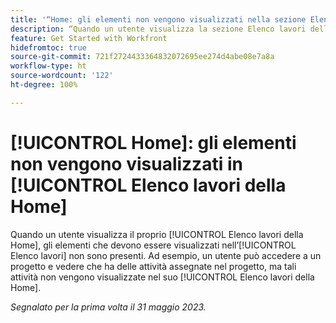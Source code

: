 ```yaml
---
title: '“Home: gli elementi non vengono visualizzati nella sezione Elenco lavori della Home”'
description: “Quando un utente visualizza la sezione Elenco lavori della Home, gli elementi che dovrebbero apparire in tale Elenco lavori non sono presenti. Ad esempio, un utente può accedere a un progetto e vedere che ha delle attività assegnate nel progetto, ma tali attività non vengono visualizzate nell’Elenco lavori della Home dell’utente”.
feature: Get Started with Workfront
hidefromtoc: true
source-git-commit: 721f2724433364832072695ee274d4abe08e7a8a
workflow-type: ht
source-wordcount: '122'
ht-degree: 100%

---
```



# [!UICONTROL Home]: gli elementi non vengono visualizzati in [!UICONTROL Elenco lavori della Home]

Quando un utente visualizza il proprio [!UICONTROL Elenco lavori della Home], gli elementi che devono essere visualizzati nell’[!UICONTROL Elenco lavori] non sono presenti. Ad esempio, un utente può accedere a un progetto e vedere che ha delle attività assegnate nel progetto, ma tali attività non vengono visualizzate nel suo [!UICONTROL Elenco lavori della Home].

_Segnalato per la prima volta il 31 maggio 2023._

